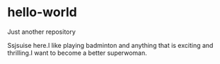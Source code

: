 # hello-world
Just another repository


Ssjsuise here.I like playing badminton and anything that is exciting and thrilling.I want to become a better superwoman.
